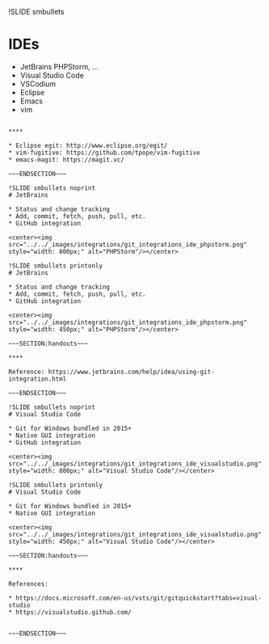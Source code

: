 !SLIDE smbullets
# IDEs

* JetBrains PHPStorm, ...
* Visual Studio Code
* VSCodium
* Eclipse
* Emacs
* vim

~~~SECTION:handouts~~~

****

* Eclipse egit: http://www.eclipse.org/egit/
* vim-fugitive: https://github.com/tpope/vim-fugitive
* emacs-magit: https://magit.vc/

~~~ENDSECTION~~~

!SLIDE smbullets noprint
# JetBrains

* Status and change tracking
* Add, commit, fetch, push, pull, etc.
* GitHub integration

<center><img src="../../_images/integrations/git_integrations_ide_phpstorm.png"  style="width: 800px;" alt="PHPStorm"/></center>

!SLIDE smbullets printonly
# JetBrains

* Status and change tracking
* Add, commit, fetch, push, pull, etc.
* GitHub integration

<center><img src="../../_images/integrations/git_integrations_ide_phpstorm.png"  style="width: 450px;" alt="PHPStorm"/></center>

~~~SECTION:handouts~~~

****

Reference: https://www.jetbrains.com/help/idea/using-git-integration.html

~~~ENDSECTION~~~

!SLIDE smbullets noprint
# Visual Studio Code

* Git for Windows bundled in 2015+
* Native GUI integration
* GitHub integration

<center><img src="../../_images/integrations/git_integrations_ide_visualstudio.png"  style="width: 800px;" alt="Visual Studio Code"/></center>

!SLIDE smbullets printonly
# Visual Studio Code

* Git for Windows bundled in 2015+
* Native GUI integration

<center><img src="../../_images/integrations/git_integrations_ide_visualstudio.png"  style="width: 450px;" alt="Visual Studio Code"/></center>

~~~SECTION:handouts~~~

****

References:

* https://docs.microsoft.com/en-us/vsts/git/gitquickstart?tabs=visual-studio
* https://visualstudio.github.com/


~~~ENDSECTION~~~
